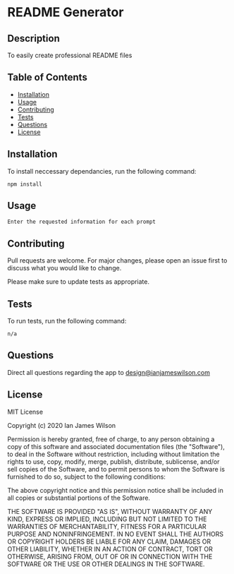# README Generator

## Description
To easily create professional README files

## Table of Contents

* [Installation](#installation)
* [Usage](#usage)
* [Contributing](#contributing)
* [Tests](#tests)
* [Questions](#questions)
* [License](#license)

## Installation

To install neccessary dependancies, run the following command:

```
npm install
```

## Usage 
```
Enter the requested information for each prompt
```


## Contributing
Pull requests are welcome. For major changes, please open an issue first to discuss what you would like to change.

Please make sure to update tests as appropriate.

## Tests

To run tests, run the following command: 

```
n/a
```

## Questions
Direct all questions regarding the app to design@ianjameswilson.com

## License
MIT License

Copyright (c) 2020 Ian James Wilson

Permission is hereby granted, free of charge, to any person obtaining a copy of this software and associated documentation files (the "Software"), to deal in the Software without restriction, including without limitation the rights to use, copy, modify, merge, publish, distribute, sublicense, and/or sell copies of the Software, and to permit persons to whom the Software is furnished to do so, subject to the following conditions:

The above copyright notice and this permission notice shall be included in all copies or substantial portions of the Software.

THE SOFTWARE IS PROVIDED "AS IS", WITHOUT WARRANTY OF ANY KIND, EXPRESS OR IMPLIED, INCLUDING BUT NOT LIMITED TO THE WARRANTIES OF MERCHANTABILITY, FITNESS FOR A PARTICULAR PURPOSE AND NONINFRINGEMENT. IN NO EVENT SHALL THE AUTHORS OR COPYRIGHT HOLDERS BE LIABLE FOR ANY CLAIM, DAMAGES OR OTHER LIABILITY, WHETHER IN AN ACTION OF CONTRACT, TORT OR OTHERWISE, ARISING FROM, OUT OF OR IN CONNECTION WITH THE SOFTWARE OR THE USE OR OTHER DEALINGS IN THE
SOFTWARE.
